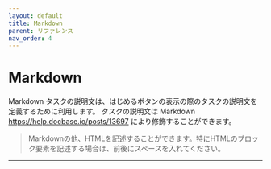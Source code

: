```yaml
---
layout: default
title: Markdown
parent: リファレンス
nav_order: 4
---
```


# Markdown

Markdown
タスクの説明文は、はじめるボタンの表示の際のタスクの説明文を定義するために利用します。
タスクの説明文は Markdown <https://help.docbase.io/posts/13697> により修飾することができます。

> Markdownの他、HTMLを記述することができます。特にHTMLのブロック要素を記述する場合は、前後にスペースを入れてください。


---
